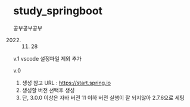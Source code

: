 # study_springboot
공부공부공부

2022. 11. 28 

v.1
vscode 설정파일 제외 추가

v.0
1. 생성 참고 URL : https://start.spring.io
2. 생성할 버전 선택후 생성
3. 단, 3.0.0 이상은 자바 버전 11 이하 버전 실행이 잘 되지않아 2.7.6으로 세팅
